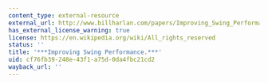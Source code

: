 ```yaml
---
content_type: external-resource
external_url: http://www.billharlan.com/papers/Improving_Swing_Performance.html
has_external_license_warning: true
license: https://en.wikipedia.org/wiki/All_rights_reserved
status: ''
title: '***Improving Swing Performance.***'
uid: cf76fb39-248e-43f1-a75d-0da4fbc21cd2
wayback_url: ''
---
```

